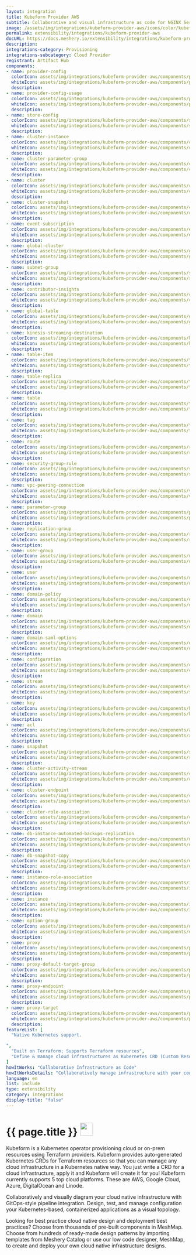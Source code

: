 ```yaml
---
layout: integration
title: Kubeform Provider AWS
subtitle: Collaborative and visual infrastructure as code for NGINX Service Mesh
image: /assets/img/integrations/kubeform-provider-aws/icons/color/kubeform-provider-aws-color.svg
permalink: extensibility/integrations/kubeform-provider-aws
docURL: https://docs.meshery.io/extensibility/integrations/kubeform-provider-aws
description: 
integrations-category: Provisioning
integrations-subcategory: Cloud Provider
registrant: Artifact Hub
components: 
- name: provider-config
  colorIcon: assets/img/integrations/kubeform-provider-aws/components/provider-config/icons/color/provider-config-color.svg
  whiteIcon: assets/img/integrations/kubeform-provider-aws/components/provider-config/icons/white/provider-config-white.svg
  description: 
- name: provider-config-usage
  colorIcon: assets/img/integrations/kubeform-provider-aws/components/provider-config-usage/icons/color/provider-config-usage-color.svg
  whiteIcon: assets/img/integrations/kubeform-provider-aws/components/provider-config-usage/icons/white/provider-config-usage-white.svg
  description: 
- name: store-config
  colorIcon: assets/img/integrations/kubeform-provider-aws/components/store-config/icons/color/store-config-color.svg
  whiteIcon: assets/img/integrations/kubeform-provider-aws/components/store-config/icons/white/store-config-white.svg
  description: 
- name: cluster-instance
  colorIcon: assets/img/integrations/kubeform-provider-aws/components/cluster-instance/icons/color/cluster-instance-color.svg
  whiteIcon: assets/img/integrations/kubeform-provider-aws/components/cluster-instance/icons/white/cluster-instance-white.svg
  description: 
- name: cluster-parameter-group
  colorIcon: assets/img/integrations/kubeform-provider-aws/components/cluster-parameter-group/icons/color/cluster-parameter-group-color.svg
  whiteIcon: assets/img/integrations/kubeform-provider-aws/components/cluster-parameter-group/icons/white/cluster-parameter-group-white.svg
  description: 
- name: cluster
  colorIcon: assets/img/integrations/kubeform-provider-aws/components/cluster/icons/color/cluster-color.svg
  whiteIcon: assets/img/integrations/kubeform-provider-aws/components/cluster/icons/white/cluster-white.svg
  description: 
- name: cluster-snapshot
  colorIcon: assets/img/integrations/kubeform-provider-aws/components/cluster-snapshot/icons/color/cluster-snapshot-color.svg
  whiteIcon: assets/img/integrations/kubeform-provider-aws/components/cluster-snapshot/icons/white/cluster-snapshot-white.svg
  description: 
- name: event-subscription
  colorIcon: assets/img/integrations/kubeform-provider-aws/components/event-subscription/icons/color/event-subscription-color.svg
  whiteIcon: assets/img/integrations/kubeform-provider-aws/components/event-subscription/icons/white/event-subscription-white.svg
  description: 
- name: global-cluster
  colorIcon: assets/img/integrations/kubeform-provider-aws/components/global-cluster/icons/color/global-cluster-color.svg
  whiteIcon: assets/img/integrations/kubeform-provider-aws/components/global-cluster/icons/white/global-cluster-white.svg
  description: 
- name: subnet-group
  colorIcon: assets/img/integrations/kubeform-provider-aws/components/subnet-group/icons/color/subnet-group-color.svg
  whiteIcon: assets/img/integrations/kubeform-provider-aws/components/subnet-group/icons/white/subnet-group-white.svg
  description: 
- name: contributor-insights
  colorIcon: assets/img/integrations/kubeform-provider-aws/components/contributor-insights/icons/color/contributor-insights-color.svg
  whiteIcon: assets/img/integrations/kubeform-provider-aws/components/contributor-insights/icons/white/contributor-insights-white.svg
  description: 
- name: global-table
  colorIcon: assets/img/integrations/kubeform-provider-aws/components/global-table/icons/color/global-table-color.svg
  whiteIcon: assets/img/integrations/kubeform-provider-aws/components/global-table/icons/white/global-table-white.svg
  description: 
- name: kinesis-streaming-destination
  colorIcon: assets/img/integrations/kubeform-provider-aws/components/kinesis-streaming-destination/icons/color/kinesis-streaming-destination-color.svg
  whiteIcon: assets/img/integrations/kubeform-provider-aws/components/kinesis-streaming-destination/icons/white/kinesis-streaming-destination-white.svg
  description: 
- name: table-item
  colorIcon: assets/img/integrations/kubeform-provider-aws/components/table-item/icons/color/table-item-color.svg
  whiteIcon: assets/img/integrations/kubeform-provider-aws/components/table-item/icons/white/table-item-white.svg
  description: 
- name: table-replica
  colorIcon: assets/img/integrations/kubeform-provider-aws/components/table-replica/icons/color/table-replica-color.svg
  whiteIcon: assets/img/integrations/kubeform-provider-aws/components/table-replica/icons/white/table-replica-white.svg
  description: 
- name: table
  colorIcon: assets/img/integrations/kubeform-provider-aws/components/table/icons/color/table-color.svg
  whiteIcon: assets/img/integrations/kubeform-provider-aws/components/table/icons/white/table-white.svg
  description: 
- name: tag
  colorIcon: assets/img/integrations/kubeform-provider-aws/components/tag/icons/color/tag-color.svg
  whiteIcon: assets/img/integrations/kubeform-provider-aws/components/tag/icons/white/tag-white.svg
  description: 
- name: route
  colorIcon: assets/img/integrations/kubeform-provider-aws/components/route/icons/color/route-color.svg
  whiteIcon: assets/img/integrations/kubeform-provider-aws/components/route/icons/white/route-white.svg
  description: 
- name: security-group-rule
  colorIcon: assets/img/integrations/kubeform-provider-aws/components/security-group-rule/icons/color/security-group-rule-color.svg
  whiteIcon: assets/img/integrations/kubeform-provider-aws/components/security-group-rule/icons/white/security-group-rule-white.svg
  description: 
- name: vpc-peering-connection
  colorIcon: assets/img/integrations/kubeform-provider-aws/components/vpc-peering-connection/icons/color/vpc-peering-connection-color.svg
  whiteIcon: assets/img/integrations/kubeform-provider-aws/components/vpc-peering-connection/icons/white/vpc-peering-connection-white.svg
  description: 
- name: parameter-group
  colorIcon: assets/img/integrations/kubeform-provider-aws/components/parameter-group/icons/color/parameter-group-color.svg
  whiteIcon: assets/img/integrations/kubeform-provider-aws/components/parameter-group/icons/white/parameter-group-white.svg
  description: 
- name: replication-group
  colorIcon: assets/img/integrations/kubeform-provider-aws/components/replication-group/icons/color/replication-group-color.svg
  whiteIcon: assets/img/integrations/kubeform-provider-aws/components/replication-group/icons/white/replication-group-white.svg
  description: 
- name: user-group
  colorIcon: assets/img/integrations/kubeform-provider-aws/components/user-group/icons/color/user-group-color.svg
  whiteIcon: assets/img/integrations/kubeform-provider-aws/components/user-group/icons/white/user-group-white.svg
  description: 
- name: user
  colorIcon: assets/img/integrations/kubeform-provider-aws/components/user/icons/color/user-color.svg
  whiteIcon: assets/img/integrations/kubeform-provider-aws/components/user/icons/white/user-white.svg
  description: 
- name: domain-policy
  colorIcon: assets/img/integrations/kubeform-provider-aws/components/domain-policy/icons/color/domain-policy-color.svg
  whiteIcon: assets/img/integrations/kubeform-provider-aws/components/domain-policy/icons/white/domain-policy-white.svg
  description: 
- name: domain
  colorIcon: assets/img/integrations/kubeform-provider-aws/components/domain/icons/color/domain-color.svg
  whiteIcon: assets/img/integrations/kubeform-provider-aws/components/domain/icons/white/domain-white.svg
  description: 
- name: domain-saml-options
  colorIcon: assets/img/integrations/kubeform-provider-aws/components/domain-saml-options/icons/color/domain-saml-options-color.svg
  whiteIcon: assets/img/integrations/kubeform-provider-aws/components/domain-saml-options/icons/white/domain-saml-options-white.svg
  description: 
- name: configuration
  colorIcon: assets/img/integrations/kubeform-provider-aws/components/configuration/icons/color/configuration-color.svg
  whiteIcon: assets/img/integrations/kubeform-provider-aws/components/configuration/icons/white/configuration-white.svg
  description: 
- name: stream
  colorIcon: assets/img/integrations/kubeform-provider-aws/components/stream/icons/color/stream-color.svg
  whiteIcon: assets/img/integrations/kubeform-provider-aws/components/stream/icons/white/stream-white.svg
  description: 
- name: key
  colorIcon: assets/img/integrations/kubeform-provider-aws/components/key/icons/color/key-color.svg
  whiteIcon: assets/img/integrations/kubeform-provider-aws/components/key/icons/white/key-white.svg
  description: 
- name: acl
  colorIcon: assets/img/integrations/kubeform-provider-aws/components/acl/icons/color/acl-color.svg
  whiteIcon: assets/img/integrations/kubeform-provider-aws/components/acl/icons/white/acl-white.svg
  description: 
- name: snapshot
  colorIcon: assets/img/integrations/kubeform-provider-aws/components/snapshot/icons/color/snapshot-color.svg
  whiteIcon: assets/img/integrations/kubeform-provider-aws/components/snapshot/icons/white/snapshot-white.svg
  description: 
- name: cluster-activity-stream
  colorIcon: assets/img/integrations/kubeform-provider-aws/components/cluster-activity-stream/icons/color/cluster-activity-stream-color.svg
  whiteIcon: assets/img/integrations/kubeform-provider-aws/components/cluster-activity-stream/icons/white/cluster-activity-stream-white.svg
  description: 
- name: cluster-endpoint
  colorIcon: assets/img/integrations/kubeform-provider-aws/components/cluster-endpoint/icons/color/cluster-endpoint-color.svg
  whiteIcon: assets/img/integrations/kubeform-provider-aws/components/cluster-endpoint/icons/white/cluster-endpoint-white.svg
  description: 
- name: cluster-role-association
  colorIcon: assets/img/integrations/kubeform-provider-aws/components/cluster-role-association/icons/color/cluster-role-association-color.svg
  whiteIcon: assets/img/integrations/kubeform-provider-aws/components/cluster-role-association/icons/white/cluster-role-association-white.svg
  description: 
- name: db-instance-automated-backups-replication
  colorIcon: assets/img/integrations/kubeform-provider-aws/components/db-instance-automated-backups-replication/icons/color/db-instance-automated-backups-replication-color.svg
  whiteIcon: assets/img/integrations/kubeform-provider-aws/components/db-instance-automated-backups-replication/icons/white/db-instance-automated-backups-replication-white.svg
  description: 
- name: db-snapshot-copy
  colorIcon: assets/img/integrations/kubeform-provider-aws/components/db-snapshot-copy/icons/color/db-snapshot-copy-color.svg
  whiteIcon: assets/img/integrations/kubeform-provider-aws/components/db-snapshot-copy/icons/white/db-snapshot-copy-white.svg
  description: 
- name: instance-role-association
  colorIcon: assets/img/integrations/kubeform-provider-aws/components/instance-role-association/icons/color/instance-role-association-color.svg
  whiteIcon: assets/img/integrations/kubeform-provider-aws/components/instance-role-association/icons/white/instance-role-association-white.svg
  description: 
- name: instance
  colorIcon: assets/img/integrations/kubeform-provider-aws/components/instance/icons/color/instance-color.svg
  whiteIcon: assets/img/integrations/kubeform-provider-aws/components/instance/icons/white/instance-white.svg
  description: 
- name: option-group
  colorIcon: assets/img/integrations/kubeform-provider-aws/components/option-group/icons/color/option-group-color.svg
  whiteIcon: assets/img/integrations/kubeform-provider-aws/components/option-group/icons/white/option-group-white.svg
  description: 
- name: proxy
  colorIcon: assets/img/integrations/kubeform-provider-aws/components/proxy/icons/color/proxy-color.svg
  whiteIcon: assets/img/integrations/kubeform-provider-aws/components/proxy/icons/white/proxy-white.svg
  description: 
- name: proxy-default-target-group
  colorIcon: assets/img/integrations/kubeform-provider-aws/components/proxy-default-target-group/icons/color/proxy-default-target-group-color.svg
  whiteIcon: assets/img/integrations/kubeform-provider-aws/components/proxy-default-target-group/icons/white/proxy-default-target-group-white.svg
  description: 
- name: proxy-endpoint
  colorIcon: assets/img/integrations/kubeform-provider-aws/components/proxy-endpoint/icons/color/proxy-endpoint-color.svg
  whiteIcon: assets/img/integrations/kubeform-provider-aws/components/proxy-endpoint/icons/white/proxy-endpoint-white.svg
  description: 
- name: proxy-target
  colorIcon: assets/img/integrations/kubeform-provider-aws/components/proxy-target/icons/color/proxy-target-color.svg
  whiteIcon: assets/img/integrations/kubeform-provider-aws/components/proxy-target/icons/white/proxy-target-white.svg
  description: 
featureList: [
  "Native Kubernetes support.

",
  "Built on Terraform; Supports Terraform resources",
  "Define & manage cloud infrastructures as Kubernetes CRD (Custom Resource Definition)"
]
howItWorks: "Collaborative Infrastructure as Code"
howItWorksDetails: "Collaboratively manage infrastructure with your coworkers synchronously sharing the same designs."
language: en
list: include
type: extensibility
category: integrations
display-title: "false"
---
```

<h1>{{ page.title }} <img src="{{ page.image }}" style="width: 35px; height: 35px;" /></h1>

<p>
Kubeform is a Kubernetes operator provisioning cloud or on-prem resources using Terraform providers. Kubeform provides auto-generated Kubernetes CRDs for Terraform resources so that you can manage any cloud infrastructure in a Kubernetes native way. You just write a CRD for a cloud infrastructure, apply it and Kubeform will create it for you! Kubeform currently supports 5 top cloud platforms. These are AWS, Google Cloud, Azure, DigitalOcean and Linode.
</p>
<p>
    Collaboratively and visually diagram your cloud native infrastructure with GitOps-style pipeline integration. Design, test, and manage configuration your Kubernetes-based, containerized applications as a visual topology.
</p>
<p>
    Looking for best practice cloud native design and deployment best practices? Choose from thousands of pre-built components in MeshMap. Choose from hundreds of ready-made design patterns by importing templates from Meshery Catalog or use our low code designer, MeshMap, to create and deploy your own cloud native infrastructure designs.
</p>
